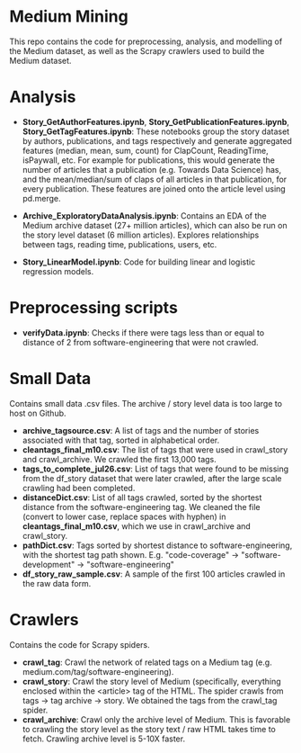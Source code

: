 # Medium Mining
This repo contains the code for preprocessing, analysis, and modelling of the Medium dataset, as well as the Scrapy crawlers used to build the Medium dataset.

# Analysis

- **Story_GetAuthorFeatures.ipynb**, **Story_GetPublicationFeatures.ipynb**, **Story_GetTagFeatures.ipynb**: These notebooks group the story dataset by authors, publications, and tags respectively and generate aggregated features (median, mean, sum, count) for ClapCount, ReadingTime, isPaywall, etc. For example for publications, this would generate the number of articles that a publication (e.g. Towards Data Science) has, and the mean/median/sum of claps of all articles in that publication, for every publication.  These features are joined onto the article level using pd.merge. 

- **Archive_ExploratoryDataAnalysis.ipynb**: Contains an EDA of the Medium archive dataset (27+ million articles), which can also be run on the story level dataset (6 million articles). Explores relationships between tags, reading time, publications, users, etc.

- **Story_LinearModel.ipynb**: Code for building linear and logistic regression models. 

# Preprocessing scripts
- **verifyData.ipynb**: Checks if there were tags less than or equal to distance of 2 from software-engineering that were not crawled. 


# Small Data

Contains small data .csv files. The archive / story level data is too large to host on Github.

- **archive_tagsource.csv**: A list of tags and the number of stories associated with that tag, sorted in alphabetical order.
- **cleantags_final_m10.csv**: The list of tags that were used in crawl_story and crawl_archive. We crawled the first 13,000 tags. 
- **tags_to_complete_jul26.csv**: List of tags that were found to be missing from the df_story dataset that were later crawled, after the large scale crawling had been completed.
- **distanceDict.csv**: List of all tags crawled, sorted by the shortest distance from the software-engineering tag. We cleaned the file (convert to lower case, replace spaces with hyphen) in **cleantags_final_m10.csv**, which we use in crawl_archive and crawl_story.
- **pathDict.csv**: Tags sorted by shortest distance to software-engineering, with the shortest tag path shown. E.g. "code-coverage" -> "software-development" -> "software-engineering"
- **df_story_raw_sample.csv**: A sample of the first 100 articles crawled in the raw data form. 

# Crawlers

Contains the code for Scrapy spiders.

- **crawl_tag**: Crawl the network of related tags on a Medium tag (e.g. medium.com/tag/software-engineering). 
- **crawl_story**: Crawl the story level of Medium (specifically, everything enclosed within the \<article> tag of the HTML. The spider crawls from tags -> tag archive -> story. We obtained the tags from the crawl_tag spider.
- **crawl_archive**: Crawl only the archive level of Medium. This is favorable to crawling the story level as the story text / raw HTML takes time to fetch. Crawling archive level is 5-10X faster. 